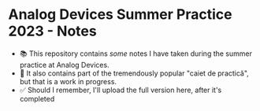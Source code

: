 # Analog Devices Summer Practice 2023  - Notes

- 📚 This repository contains *some* notes I have taken during the summer practice at Analog Devices.
- 📓 It also contains part of the tremendously popular "caiet de practică", but that is a work in progress.
- ✅ Should I remember, I'll upload the full version here, after it's completed
